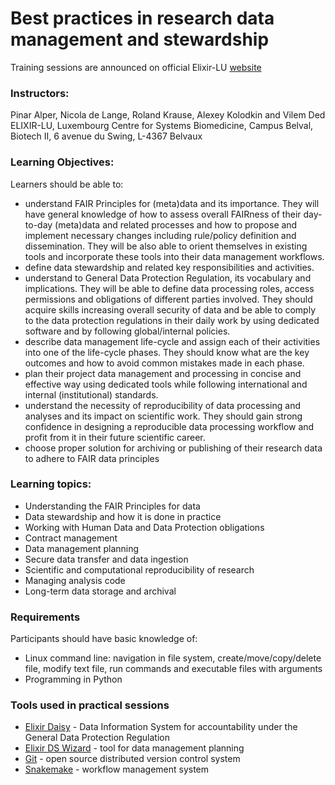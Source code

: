 # Best practices in research data management and stewardship 
Training sessions are announced on official Elixir-LU [website](https://elixir-luxembourg.org/events)

### Instructors:
Pinar Alper, Nicola de Lange, Roland Krause, Alexey Kolodkin and Vilem Ded  
ELIXIR-LU, Luxembourg Centre for Systems Biomedicine, Campus Belval, Biotech II, 6 avenue du Swing, L-4367 Belvaux 

### Learning Objectives:
Learners should be able to:
- understand FAIR Principles for (meta)data and its importance. They will have general knowledge of how to assess overall FAIRness of their day-to-day (meta)data and related processes and how to propose and implement necessary changes including rule/policy definition and dissemination. They will be also able to orient themselves in existing tools and incorporate these tools into their data management workflows.
- define data stewardship and related key responsibilities and activities.
- understand to General Data Protection Regulation, its vocabulary and implications. They will be able to define data processing roles, access permissions and obligations of different parties involved. They should acquire skills increasing overall security of data and be able to comply to the data protection regulations in their daily work by using dedicated software and by following global/internal policies.
- describe data management life-cycle and assign each of their activities into one of the life-cycle phases. They should know what are the key outcomes and how to avoid common mistakes made in each phase.
- plan their project data management and processing in concise and effective way using dedicated tools while following international and internal (institutional) standards.
- understand the necessity of reproducibility of data processing and analyses and its impact on scientific work. They should gain strong confidence in designing a reproducible data processing workflow and profit from it in their future scientific career.
- choose proper solution for archiving or publishing of their research data to adhere to FAIR data principles


### Learning topics:
- Understanding the FAIR Principles for data
- Data stewardship and how it is done in practice
- Working with Human Data and Data Protection obligations
- Contract management
- Data management planning
- Secure data transfer and data ingestion
- Scientific and computational reproducibility of research
- Managing analysis code
- Long-term data storage and archival

### Requirements
Participants should have basic knowledge of:
* Linux command line: navigation in file system, create/move/copy/delete file, modify text file, run commands and executable files with arguments
* Programming in Python

### Tools used in practical sessions
* [Elixir Daisy](https://daisy-demo.elixir-luxembourg.org) - Data Information System for accountability under the General Data Protection Regulation
* [Elixir DS Wizard](https://ds-wizard.org/) -  tool for data management planning
* [Git](https://git-scm.com/) - open source distributed version control system
* [Snakemake](https://snakemake.readthedocs.io/en/stable/) - workflow management system
